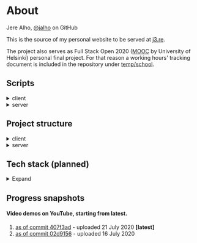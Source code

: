 # About

Jere Alho, [@jalho](https://github.com/jalho) on GitHub

This is the source of my personal website to be served at [j3.re](http://j3.re/).

The project also serves as Full Stack Open 2020 ([MOOC](https://fullstackopen.com/) by University of Helsinki) personal final project. For that reason a working hours' tracking document is included in the repository under [temp/school](https://github.com/jalho/j3.re/blob/master/temp/school/Työaikakirjanpito.md).

## Scripts

<details>
<summary>client</summary>

*All the usual CRA scripts. Documentation here: [create-react-app.dev/docs](https://create-react-app.dev/docs/available-scripts/#npm-start).*
* `npm start`

    *See the documentation above.*
</details>

<details>
<summary>server</summary>

* `npm start`
    
    *Run `dist/index.js` with Node, i. e. the TypeScript source compiled.*

* `npm run build`

    *Run `tsc`, i. e. compile TypeScript and output the compiled source to directory `dist`.*

* `npm run dev`

    *Run the server app in continuous watch & restart mode using nodemon and ts-node.*
</details>

## Project structure

<details>
    <summary>client</summary>

*as of 21 July 2020*
```
j3.re/client/src
¦   App.tsx                 # single page app's base
¦   AppLoader.tsx           # load "App", and meanwhile render "Landing" as fallback
¦   i18n.ts                 # internationalization of the UI
¦   index.tsx               # entry point
¦   react-app-env.d.ts      # CRA types
¦   
+---components              # components and their styles
¦       ...
¦       
+---resources               
¦       translations.ts     # UI texts in available languages
¦       
+---state                   # Redux utility
¦       actionCreators.ts   # dispatchable actions
¦       rootReducer.ts      # combined reducers
¦       store.ts            # Redux store
¦       
+---styles                  # main styles location
¦       main.scss           # the main Sass file
¦       _constants.scss     # variables used across stylesheets
¦       _mixins.scss        # mixins used across stylesheets
¦       
+---types                   # own types
¦       state.d.ts          # types for Redux implementation
¦       
+---views                   # modules for different views in the UI
    +---cv                  # "CV" view and its styles
    ¦       ...
    ¦       
    +---home                # "Home" view, rendered after "Landing"
    ¦       ...
    ¦       
    +---landing             # "Landing" view and its styles
    ¦       ...             # (shown fixed minimum time and as `Suspense` fallback if needed)
    ¦       
    +---portfolio           # "Portfolio" view
            ...
```
</details>

<details>
    <summary>server</summary>

*TODO!*
```
j3.re/server/src
¦   ...
```
</details>

## Tech stack (planned)

<details>
<summary>Expand</summary>

| *tech* | *utility* | *docs* | *implemented* |
|--|--|--|--|
|||||
| **React** |
|||||
| Create React App | bootstrapping | [create-react-app.dev](https://create-react-app.dev/docs/getting-started) | ✔️ |
| React Redux | state management | [react-redux.js.org](https://react-redux.js.org/) | ✔️ |
| React Bootstrap | component library  |[react-bootstrap.github.io](https://react-bootstrap.github.io/) | ✔️ |
| React Router | app routing | [reactrouter.com](https://reactrouter.com/web/guides/quick-start) | ✔️ |
| React i18next | internationalization | [react.i18next.com](https://react.i18next.com/guides/quick-start) | ✔️ |
| React Icons | icons | [react-icons.github.io](https://react-icons.github.io/react-icons/) | ✔️ |
|||||
| **miscellaneous** ||||
|||||
| Sass | style preprocessor | [sass-lang.com](https://sass-lang.com/documentation) | ✔️ |
| GraphQL | data query language | see *Apollo* | ❌ |
| Apollo | GraphQL implementation | [apollographql.com](https://www.apollographql.com/docs/) | ❌ |
| Express.js | back end framework | [expressjs.com](https://expressjs.com/en/4x/api.html) | ❌ |
| TypeScript | main programming language | [typescriptlang.org](https://www.typescriptlang.org/docs/home.html) | ✔️ |
|||||
| **deployment** ||||
|||||
| Buddy | CI/CD | [buddy.works](https://buddy.works/docs) | ❌ |
| Vercel | hosting | [vercel.com](https://vercel.com/docs) | ✔️ |
| EuroDNS | domain name registrar | [eurodns.com](https://www.eurodns.com/) | ✔️ |

---
</details>

## Progress snapshots

#### Video demos on YouTube, starting from latest.

 1. [as of commit 407f3ad](https://youtu.be/r0ZoqIL1H2g) - uploaded 21 July 2020 **[latest]**
 2. [as of commit 02d9156](https://youtu.be/w4ucXlW8Zhg) - uploaded 16 July 2020